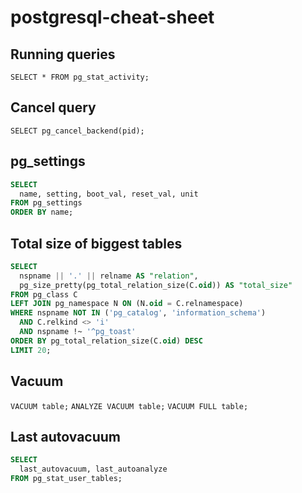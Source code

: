 # postgresql-cheat-sheet

## Running queries
`SELECT * FROM pg_stat_activity;`

## Cancel query
`SELECT pg_cancel_backend(pid);`

## pg_settings
```sql
SELECT 
  name, setting, boot_val, reset_val, unit
FROM pg_settings
ORDER BY name;
```

## Total size of biggest tables
```SQL
SELECT 
  nspname || '.' || relname AS "relation",
  pg_size_pretty(pg_total_relation_size(C.oid)) AS "total_size"
FROM pg_class C
LEFT JOIN pg_namespace N ON (N.oid = C.relnamespace)
WHERE nspname NOT IN ('pg_catalog', 'information_schema')
  AND C.relkind <> 'i'
  AND nspname !~ '^pg_toast'
ORDER BY pg_total_relation_size(C.oid) DESC
LIMIT 20;
```

## Vacuum
`VACUUM table;`
`ANALYZE VACUUM table;`
`VACUUM FULL table;`

## Last autovacuum
```SQL
SELECT 
  last_autovacuum, last_autoanalyze
FROM pg_stat_user_tables;
```
